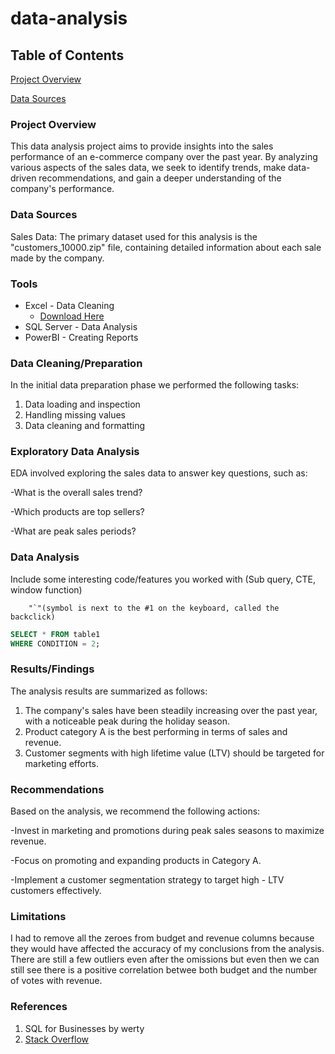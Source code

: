 # data-analysis

## Table of Contents

[Project Overview](#project-overview)

[Data Sources](#data-sources)

### Project Overview

This data analysis project aims to provide insights into the sales performance of an e-commerce company over the past year. By analyzing various aspects of the sales data,                                                                                                      we seek to identify trends, make data-driven recommendations, and gain a deeper understanding of the company's performance.

### Data Sources

Sales Data: The primary dataset used for this analysis is the "customers_10000.zip" file, containing detailed information about each sale made by the company.

### Tools
 
- Excel - Data Cleaning
  - [Download Here](https://microsoft.com)
- SQL Server - Data Analysis
- PowerBI - Creating Reports

### Data Cleaning/Preparation

In the initial data preparation phase we performed the following tasks:

1. Data loading and inspection
2. Handling missing values
3. Data cleaning and formatting

### Exploratory Data Analysis

EDA involved exploring the sales data to answer key questions, such as:

 -What is the overall sales trend?
 
 -Which products are top sellers?
 
 -What are peak sales periods?

### Data Analysis

Include some interesting code/features you worked with (Sub query, CTE, window function)
        
        "`"(symbol is next to the #1 on the keyboard, called the backclick)
```sql
SELECT * FROM table1
WHERE CONDITION = 2;
```
        
### Results/Findings

The analysis results are summarized as follows:
1. The company's sales have been steadily increasing over the past year, with a noticeable peak during the holiday season.
2. Product category A is the best performing in terms of sales and revenue.
3. Customer segments with high lifetime value (LTV) should be targeted for marketing efforts.

### Recommendations

Based on the analysis, we recommend the following actions:

-Invest in marketing and promotions during peak sales seasons to maximize revenue.

-Focus on promoting and expanding products in Category A.

-Implement a customer segmentation strategy to target high - LTV customers effectively.

### Limitations

I had to remove all the zeroes from budget and revenue columns because they would have affected the accuracy of my conclusions from the analysis. There are still a 
few outliers even after the omissions but even then we can still see there is a positive correlation betwee both budget and the number of votes with revenue.

### References

1. SQL for Businesses by werty
2. [Stack Overflow](https://stack.com)
